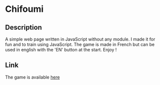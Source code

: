 # Chifoumi

## Description

A simple web page written in JavaScript without any module.
I made it for fun and to train using JavaScript.
The game is made in French but can be used in english with the 'EN' button at the start.
Enjoy !

## Link
The game is available [here](https://totocptbgn.github.io/javaScript_Chifoumi/)
